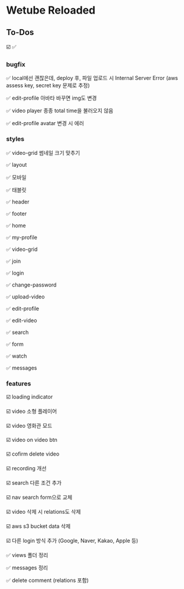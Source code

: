 # Wetube Reloaded

## To-Dos

☑️ ✅

### bugfix

✅ local에선 괜찮은데, deploy 후, 파일 업로드 시 Internal Server Error (aws assess key, secret key 문제로 추정)

✅ edit-profile 아바타 바꾸면 img도 변경

✅ video player 종종 total time을 불러오지 않음

✅ edit-profile avatar 변경 시 에러

### styles

✅ video-grid 썸네일 크기 맞추기

✅ layout

✅ 모바일

✅ 태블릿

✅ header

✅ footer

✅ home

✅ my-profile

✅ video-grid

✅ join

✅ login

✅ change-password

✅ upload-video

✅ edit-profile

✅ edit-video

✅ search

✅ form

✅ watch

✅ messages

### features

☑️ loading indicator

☑️ video 소형 플레이어

☑️ video 영화관 모드

☑️ video on video btn

☑️ cofirm delete video

☑️ recording 개선

☑️ search 다른 조건 추가

☑️ nav search form으로 교체

☑️ video 삭제 시 relations도 삭제

☑️ aws s3 bucket data 삭제

☑️ 다른 login 방식 추가 (Google, Naver, Kakao, Apple 등)

✅ views 폴더 정리

✅ messages 정리

✅ delete comment (relations 포함)
